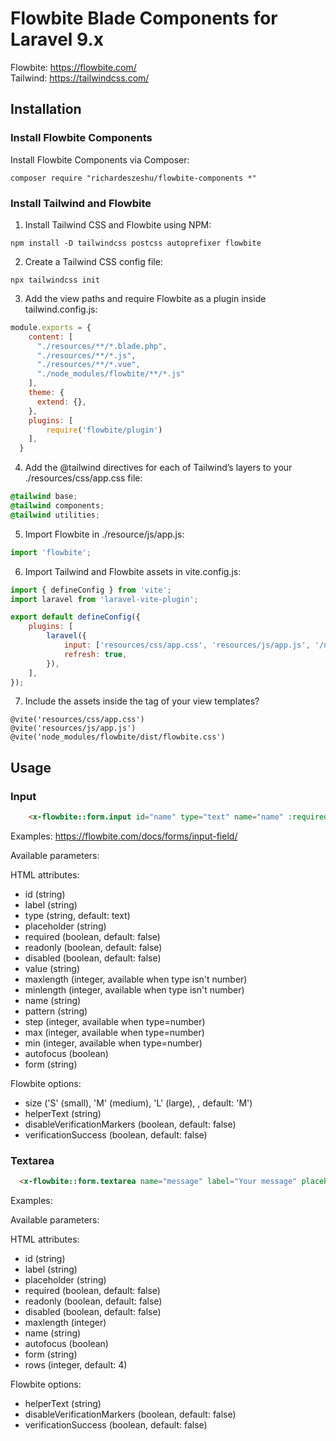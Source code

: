 # Flowbite Blade Components for Laravel 9.x

Flowbite: https://flowbite.com/  
Tailwind: https://tailwindcss.com/

## Installation

### Install Flowbite Components

Install Flowbite Components via Composer:

```
composer require "richardeszeshu/flowbite-components *"
```

### Install Tailwind and Flowbite

1) Install Tailwind CSS and Flowbite using NPM:

```
npm install -D tailwindcss postcss autoprefixer flowbite
```

2) Create a Tailwind CSS config file:

```
npx tailwindcss init
```

3) Add the view paths and require Flowbite as a plugin inside tailwind.config.js:

```js
module.exports = {
    content: [
      "./resources/**/*.blade.php",
      "./resources/**/*.js",
      "./resources/**/*.vue",
      "./node_modules/flowbite/**/*.js"
    ],
    theme: {
      extend: {},
    },
    plugins: [
        require('flowbite/plugin')
    ],
  }
```

4) Add the @tailwind directives for each of Tailwind’s layers to your ./resources/css/app.css file:

```css
@tailwind base;
@tailwind components;
@tailwind utilities;
```

5) Import Flowbite in ./resource/js/app.js:

```js
import 'flowbite';
```

6) Import Tailwind and Flowbite assets in vite.config.js: 

```js
import { defineConfig } from 'vite';
import laravel from 'laravel-vite-plugin';

export default defineConfig({
    plugins: [
        laravel({
            input: ['resources/css/app.css', 'resources/js/app.js', '/node_modules/flowbite/dist/flowbite.css'],
            refresh: true,
        }),
    ],
});
```

7) Include the assets inside the <head> tag of your view templates?

```
@vite('resources/css/app.css')
@vite('resources/js/app.js')
@vite('node_modules/flowbite/dist/flowbite.css')
```

## Usage

### Input

```html
    <x-flowbite::form.input id="name" type="text" name="name" :required="true" />
```
  
Examples: https://flowbite.com/docs/forms/input-field/
  
Available parameters:  
  
HTML attributes:  
* id (string)
* label (string)
* type (string, default: text)
* placeholder (string)
* required (boolean, default: false)
* readonly (boolean, default: false)
* disabled (boolean, default: false)
* value (string)
* maxlength (integer, available when type isn't number)
* minlength (integer, available when type isn't number)
* name (string)
* pattern (string)
* step (integer, available when type=number)
* max (integer, available when type=number)
* min (integer, available when type=number)
* autofocus (boolean)
* form (string)
  
Flowbite options:
* size ('S' (small), 'M' (medium), 'L' (large), , default: 'M')
* helperText (string)
* disableVerificationMarkers (boolean, default: false)
* verificationSuccess (boolean, default: false)

### Textarea

```html
  <x-flowbite::form.textarea name="message" label="Your message" placeholder="Enter your message...">{{ old('message') }}</x-flowbite::form.textarea>
```
  
Examples:
  
Available parameters:

HTML attributes:
* id (string)
* label (string)
* placeholder (string)
* required (boolean, default: false)
* readonly (boolean, default: false)
* disabled (boolean, default: false)
* maxlength (integer)
* name (string)
* autofocus (boolean)
* form (string)
* rows (integer, default: 4)
  
Flowbite options:
* helperText (string)
* disableVerificationMarkers (boolean, default: false)
* verificationSuccess (boolean, default: false)